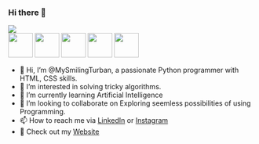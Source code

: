### Hi there 👋
<img src="https://github-readme-stats.vercel.app/api?username=MySmilingTurban&show_icons=true&hide_border=true&theme=dark">
<div>
  <a href='https://www.pypi.org'><img height='50' src='https://img.icons8.com/color/2x/python.png'></a>
  <a href='https://en.wikipedia.org/wiki/HTML'><img height='50' src="https://img.icons8.com/color/2x/html-5.png"></a>    
  <a href='https://en.wikipedia.org/wiki/CSS'><img height='50' src="https://img.icons8.com/color/2x/css3.png"></a>    
  <a href='https://discord.gg/rx8qU7fCgk'><img height='50' src='https://img.icons8.com/color/2x/discord-logo.png'></a>    
  <a href='https://www.youtube.com/c/GurmeharSinghKhalsa'><img height='50' src='https://img.icons8.com/doodle/2x/youtube-play--v2.png'></a>
</div>

- 👋 Hi, I’m @MySmilingTurban, a passionate Python programmer with HTML, CSS skills.
- 👀 I’m interested in solving tricky algorithms. 
- 🌱 I’m currently learning Artificial Intelligence 
- 💞️ I’m looking to collaborate on Exploring seemless possibilities of using Programming.
- 📫 How to reach me via [LinkedIn](https://www.linkedin.com/in/gurmehar-singh-8651011a6/) or [Instagram](https://instagram.com/MySmilingTurban/)
- 🧩 Check out my [Website](https://bit.ly/GurmeharSingh)
